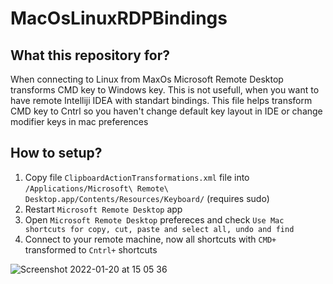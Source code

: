 # MacOsLinuxRDPBindings

## What this repository for?

When connecting to Linux from MaxOs Microsoft Remote Desktop transforms CMD key to Windows key.
This is not usefull, when you want to have remote Intelliji IDEA with standart bindings.
This file helps transform CMD key to Cntrl so you haven't change default key layout in IDE or change modifier keys in mac preferences

## How to setup?

1. Copy file  `ClipboardActionTransformations.xml` file into `/Applications/Microsoft\ Remote\ Desktop.app/Contents/Resources/Keyboard/` (requires sudo)
2. Restart `Microsoft Remote Desktop` app
3. Open `Microsoft Remote Desktop` prefereces and check `Use Mac shortcuts for copy, cut, paste and select all, undo and find`
4. Connect to your remote machine, now all shortcuts with `CMD+` transformed to `Cntrl+` shortcuts


![Screenshot 2022-01-20 at 15 05 36](https://user-images.githubusercontent.com/1608994/150335678-91a0b0e5-27f7-41e1-8c97-2859defa59c1.png)
